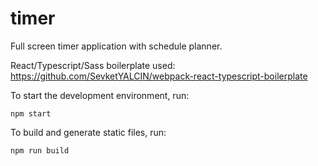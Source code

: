 # timer

Full screen timer application with schedule planner.

React/Typescript/Sass boilerplate used: https://github.com/SevketYALCIN/webpack-react-typescript-boilerplate

To start the development environment, run:

```
npm start
```

To build and generate static files, run:

```
npm run build
```
